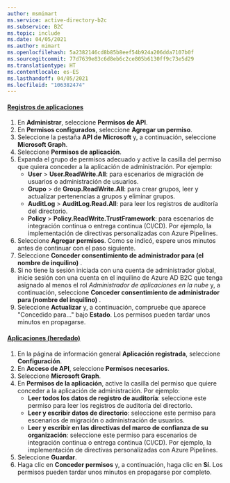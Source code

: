 ```yaml
---
author: msmimart
ms.service: active-directory-b2c
ms.subservice: B2C
ms.topic: include
ms.date: 04/05/2021
ms.author: mimart
ms.openlocfilehash: 5a2382146cd8b85b8eef54b924a206dda7107b0f
ms.sourcegitcommit: 77d7639e83c6d8eb6c2ce805b6130ff9c73e5d29
ms.translationtype: HT
ms.contentlocale: es-ES
ms.lasthandoff: 04/05/2021
ms.locfileid: "106382474"
---
```

#### <a name="app-registrations"></a>[Registros de aplicaciones](#tab/app-reg-ga/) 

1. En **Administrar**, seleccione **Permisos de API**.
1. En **Permisos configurados**, seleccione **Agregar un permiso**.
1. Seleccione la pestaña **API de Microsoft** y, a continuación, seleccione **Microsoft Graph**.
1. Seleccione **Permisos de aplicación**.
1. Expanda el grupo de permisos adecuado y active la casilla del permiso que quiera conceder a la aplicación de administración. Por ejemplo:
    * **User** > **User.ReadWrite.All**: para escenarios de migración de usuarios o administración de usuarios.
    * **Grupo**  >  de **Group.ReadWrite.All**: para crear grupos, leer y actualizar pertenencias a grupos y eliminar grupos.
    * **AuditLog** > **AuditLog.Read.All**: para leer los registros de auditoría del directorio.
    * **Policy** > **Policy.ReadWrite.TrustFramework**: para escenarios de integración continua o entrega continua (CI/CD). Por ejemplo, la implementación de directivas personalizadas con Azure Pipelines.
1. Seleccione **Agregar permisos**. Como se indicó, espere unos minutos antes de continuar con el paso siguiente.
1. Seleccione **Conceder consentimiento de administrador para (el nombre de inquilino)** .
1. Si no tiene la sesión iniciada con una cuenta de administrador global, inicie sesión con una cuenta en el inquilino de Azure AD B2C que tenga asignado al menos el rol *Administrador de aplicaciones en la nube* y, a continuación, seleccione **Conceder consentimiento de administrador para (nombre del inquilino)** .
1. Seleccione **Actualizar** y, a continuación, compruebe que aparece "Concedido para..." bajo **Estado**. Los permisos pueden tardar unos minutos en propagarse.

#### <a name="applications-legacy"></a>[Aplicaciones (heredado)](#tab/applications-legacy/)

1. En la página de información general **Aplicación registrada**, seleccione **Configuración**.
1. En **Acceso de API**, seleccione **Permisos necesarios**.
1. Seleccione **Microsoft Graph**.
1. En **Permisos de la aplicación**, active la casilla del permiso que quiere conceder a la aplicación de administración. Por ejemplo:
    * **Leer todos los datos de registro de auditoría**: seleccione este permiso para leer los registros de auditoría del directorio.
    * **Leer y escribir datos de directorio**: seleccione este permiso para escenarios de migración o administración de usuarios.
    * **Leer y escribir en las directivas del marco de confianza de su organización**: seleccione este permiso para escenarios de integración continua o entrega continua (CI/CD). Por ejemplo, la implementación de directivas personalizadas con Azure Pipelines.
1. Seleccione **Guardar**.
1. Haga clic en **Conceder permisos** y, a continuación, haga clic en **Sí**. Los permisos pueden tardar unos minutos en propagarse por completo.
